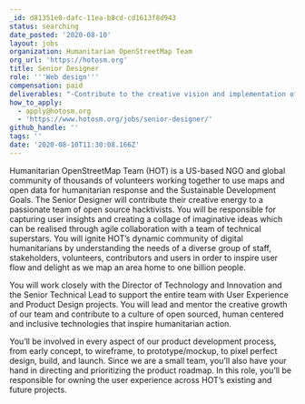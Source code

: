 ```yaml
---
_id: d81351e0-dafc-11ea-b8cd-cd1613f8d943
status: searching
date_posted: '2020-08-10'
layout: jobs
organization: Humanitarian OpenStreetMap Team
org_url: 'https://hotosm.org'
title: Senior Designer
role: '''Web design'''
compensation: paid
deliverables: "-Contribute to the creative vision and implementation of the HOT technology strategy\r\n-Conceptualise ideas that bring simplicity and user friendliness to complex design challenges\r\n-Facilitate the design thinking process including user research, discovery and product concept to imagine the HOT technology strategy into existence\r\n-Develop and implement successful design strategies, working with and managing feedback from the global HOT community\r\n-Collaborate with HOT’s global tech team and open source community to define, build, and release new user centered updates and enhancements\r\n-Oversee all design projects, from conception to delivery\r\n-Construct user flows, wireframes, and prototypes that effectively communicate design concepts for validation\r\n-Develop and deliver well-documented, product design that accurately reflect HOT’s mission\r\n-Mentor and guide team members, helping them develop and grow\r\n-Creatively guide the team’s design culture through collaboration, feedback, and iteration.\r\n-Additional graphic/visual design assistance and tasks as required"
how_to_apply:
  - apply@hotosm.org
  - 'https://www.hotosm.org/jobs/senior-designer/'
github_handle: ''
tags: ''
date: '2020-08-10T11:30:08.166Z'
---
```

Humanitarian OpenStreetMap Team (HOT) is a US-based NGO and global community of thousands of volunteers working together to use maps and open data for humanitarian response and the Sustainable Development Goals. The Senior Designer will contribute their creative energy to a passionate team of open source hacktivists. You will be responsible for capturing user insights and creating a collage of imaginative ideas which can be realised through agile collaboration with a team of technical superstars. You will ignite HOT’s dynamic community of digital humanitarians by understanding the needs of a diverse group of staff, stakeholders, volunteers, contributors and users in order to inspire user flow and delight as we map an area home to one billion people.

You will work closely with the Director of Technology and Innovation and the Senior Technical Lead to support the entire team with User Experience and Product Design projects. You will lead and mentor the creative growth of our team and contribute to a culture of open sourced, human centered and inclusive technologies that inspire humanitarian action.

You’ll be involved in every aspect of our product development process, from early concept, to wireframe, to prototype/mockup, to pixel perfect design, build, and launch. Since we are a small team, you’ll also have your hand in directing and prioritizing the product roadmap. In this role, you’ll be responsible for owning the user experience across HOT’s existing and future projects.
